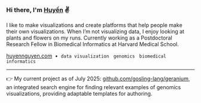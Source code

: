 ### Hi there, I'm [Huyền](https://huyennguyen.com) ✌️


<!--
**huyen-nguyen/huyen-nguyen** is a ✨ _special_ ✨ repository because its `README.md` (this file) appears on your GitHub profile. -->

I like to make visualizations and create platforms that help people make their own visualizations. When I’m not visualizing data, I enjoy looking at plants and flowers on my runs. Currently working as a Postdoctoral Research Fellow in Biomedical Informatics at Harvard Medical School. 


[huyennguyen.com](https://huyennguyen.com) <span>&nbsp;</span>•<span>&nbsp;</span> `data visualization` <span>&nbsp;</span> `genomics` <span>&nbsp;</span> `biomedical informatics`

<hr>

👉 My current project as of July 2025: [github.com/gosling-lang/geranium](https://github.com/gosling-lang/geranium), an integrated search engine for finding relevant examples of genomics visualizations, providing adaptable templates for authoring.
